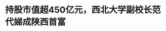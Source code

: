 <!DOCTYPE html>
<html lang="zh-CN">

<head>
    
<title>持股市值超450亿元，西北大学副校长范代娣成陕西首富_腾讯新闻</title>
<meta name="keywords" content="范代娣,隆基绿能,巨子生物,陕西,西北大学,严建亚,三角防务">
<meta name="description" content="今年4月上任的西北大学女副校长范代娣及其丈夫以持股市值超450亿元的身价，成为新一任陕西首富。目前，范代娣及其丈夫严建亚名下有巨子生物(02367.HK)和三角防务(300775)两家上市公司。截至5月12日收盘，巨子生物的市值为836亿港元(约合人民币773亿元)，三角防务的市值为147亿元。据《新财富杂志》报道，范代娣夫妇通过juz...">
<meta name="author" content="腾讯网">
<meta name="copyright" content="Copyright 1998 - 2025 Tencent. All Rights Reserved">
<meta property="og:type" content="news" />

<meta property="og:title" content="持股市值超450亿元，西北大学副校长范代娣成陕西首富_腾讯新闻" />
<meta property="og:description" content="今年4月上任的西北大学女副校长范代娣及其丈夫以持股市值超450亿元的身价，成为新一任陕西首富。目前，范代娣及其丈夫严建亚名下有巨子生物(02367.HK)和三角防务(300775)两家上市公司。截至5月12日收盘，巨子生物的市值为836亿港元(约合人民币773亿元)，三角防务的市值为147亿元。据《新财富杂志》报道，范代娣夫妇通过juz..." />
<meta property="og:url" content="https://news.qq.com/rain/a/20250513A02K6900" />
<meta property="og:image" content="https://inews.gtimg.com/news_ls/O_hAToetPXg58F6nFWyllnG9T2y9E_e2YELagAUepUhdQAA_640330/0" />
<meta property="article:author" content="界面新闻" />
<meta property="article:published_time" content="2025-05-13 09:46:10" />
<meta property="category" content="finance" />

<meta name="baidu-site-verification" content="jJeIJ5X7pP" />
    <meta charset="utf-8" />
<meta http-equiv="X-UA-Compatible" content="IE=Edge" />
<meta name="viewport" content="width=device-width, initial-scale=1, shrink-to-fit=no" />
<link rel="dns-prefetch" href="mat1.gtimg.com">
<link rel="dns-prefetch" href="i.news.qq.com">
<link rel="shortcut icon" href="https://mat1.gtimg.com/qqcdn/qqindex2021/favicon.ico">
<script nomodule="true" src="https://mat1.gtimg.com/qqcdn/qqindex2021/common-static/20240515201444/core3-37-1.min.js"></script>
<script>
  try {
    if (!window.IntersectionObserver) {
      var observerScript = document.createElement('script');
      observerScript.src = "https://mat1.gtimg.com/qqcdn/qqindex2021/common-static/20241024141058/intersection-observer-polyfill.js";
      document.head.appendChild(observerScript);
    }
  } catch (error) {}
</script>

<script>
  try {
    if (!Element.prototype.scrollTo) {
      var scrollScript = document.createElement('script');
      scrollScript.src = "https://mat1.gtimg.com/qqcdn/qqindex2021/common-static/20241025153001/scroll-behavior-polyfill.js";
      document.head.appendChild(scrollScript);
    }
  } catch (error) {}
</script>
<script>
  try {
    if ('scrollRestoration' in window.history) {
      window.history.scrollRestoration = 'manual';
    }
    window.isPcClient = Boolean(window.electron) && (
      window.navigator.userAgent.indexOf('pc-client') > 0 ||
      window.navigator.userAgent.indexOf('TencentNews') > 0
    );
  } catch {}
</script>
<script>
  try {
    if (window.isPcClient) {
      var bodyStyle = document.createElement('style');
      bodyStyle.innerText = 'body{ zoom: 0.95 }';
      document.head.appendChild(bodyStyle);
    }
  } catch {}
</script>
<script>
  window.DATA = {"url":"https://view.inews.qq.com/a/20250513A02K6900","article_id":"20250513A02K6900","article_type":"0","title":"持股市值超450亿元，西北大学副校长范代娣成陕西首富","desc":"今年4月上任的西北大学女副校长范代娣及其丈夫以持股市值超450亿元的身价，成为新一任陕西首富。目前，范代娣及其丈夫严建亚名下有巨子生物(02367.HK)和三角防务(300775)两家上市公司。截至5月12日收盘，巨子生物的市值为836亿港元(约合人民币773亿元)，三角防务的市值为147亿元。据《新财富杂志》报道，范代娣夫妇通过juz...","iNewsRecommendLevel":1,"abstract":"今年4月上任的西北大学女副校长范代娣及其丈夫以持股市值超450亿元的身价，成为新一任陕西首富。目前，范代娣及其丈夫严建亚名下有巨子生物(02367.HK)和三角防务(300775)两家上市公司。截至5月12日收盘，巨子生物的市值为836亿港元(约合人民币773亿元)，三角防务的市值为147亿元。据《新财富杂志》报道，范代娣夫妇通过juz...","catalog1":"finance","ad_channel_sign":"finance","introduction":"","media":"界面新闻","media_id":"5564731","pubtime":"2025-05-13 09:46:10","comment_id":"8411350997","political":0,"cmsId":"20250513A02K6900","cms_id":"20250513A02K6900","closeAllAd":0,"closeAllFavorite":false,"originContent":{"directory":{"ai_list":null,"enable":2,"list":null},"text":"\u003cdiv class=\"rich_media_content\"\u003e\u003c!--NO_AD_ERROR_2--\u003e\u003cp\u003e\u003cspan\u003e\u003cspan\u003e\u003cspan\u003e\u003cspan\u003e\u003cspan\u003e\u003cspan\u003e\u003cspan\u003e\u003cspan\u003e\u003cspan\u003e\u003cspan\u003e\u003cspan\u003e\u003cspan\u003e\u003cspan\u003e\u003cspan\u003e\u003cspan\u003e\u003cspan\u003e\u003cspan\u003e今年4月\u003c/span\u003e\u003c/span\u003e\u003cspan\u003e\u003cspan\u003e上任的\u003c/span\u003e\u003c/span\u003e\u003cspan\u003e\u003cspan\u003e西北大学女副校长范代娣及其丈夫\u003c/span\u003e\u003c/span\u003e\u003cspan\u003e\u003cspan\u003e以\u003c/span\u003e\u003c/span\u003e\u003cspan\u003e\u003cspan\u003e持股市值超450亿元\u003c/span\u003e\u003c/span\u003e\u003cspan\u003e\u003cspan\u003e的身价，成为新一任陕西首富。\u003c/span\u003e\u003c/span\u003e\u003c/span\u003e\u003c/span\u003e\u003c/span\u003e\u003c/span\u003e\u003c/span\u003e\u003c/span\u003e\u003c/span\u003e\u003c/span\u003e\u003c/span\u003e\u003c/span\u003e\u003c/span\u003e\u003c/span\u003e\u003c/span\u003e\u003c/span\u003e\u003c/span\u003e\u003c/p\u003e\n\u003cp\u003e\u003cspan\u003e\u003cspan\u003e\u003cspan\u003e\u003cspan\u003e\u003cspan\u003e\u003cspan\u003e\u003cspan\u003e\u003cspan\u003e\u003cspan\u003e\u003cspan\u003e\u003cspan\u003e\u003cspan\u003e\u003cspan\u003e\u003cspan\u003e\u003cspan\u003e\u003cspan\u003e\u003cspan\u003e目前，范代娣\u003c/span\u003e\u003c/span\u003e\u003cspan\u003e\u003cspan\u003e及其丈夫\u003c/span\u003e\u003c/span\u003e\u003cspan\u003e\u003cspan\u003e严建亚\u003c/span\u003e\u003c/span\u003e\u003cspan\u003e\u003cspan\u003e名下有\u003c/span\u003e\u003c/span\u003e\u003cspan\u003e\u003cspan\u003e\u003c!--SECURE_LINK_BEGIN_0--\u003e巨子生物\u003c!--SECURE_LINK_END_0--\u003e(02367.HK)\u003c/span\u003e\u003c/span\u003e\u003cspan\u003e\u003cspan\u003e和\u003c/span\u003e\u003c/span\u003e\u003cspan\u003e\u003cspan\u003e\u003c!--SECURE_LINK_BEGIN_1--\u003e三角防务\u003c!--SECURE_LINK_END_1--\u003e(300775)\u003c/span\u003e\u003c/span\u003e\u003cspan\u003e\u003cspan\u003e两家上市公司。截至5月12日收盘，\u003c/span\u003e\u003c/span\u003e\u003cspan\u003e\u003cspan\u003e巨子生物\u003c/span\u003e\u003c/span\u003e\u003cspan\u003e\u003cspan\u003e的市值为836亿港元\u003c/span\u003e\u003c/span\u003e\u003cspan\u003e\u003cspan\u003e(\u003c/span\u003e\u003c/span\u003e\u003cspan\u003e\u003cspan\u003e约合人民币773亿元\u003c/span\u003e\u003c/span\u003e\u003cspan\u003e\u003cspan\u003e)\u003c/span\u003e\u003c/span\u003e\u003cspan\u003e\u003cspan\u003e，\u003c/span\u003e\u003c/span\u003e\u003cspan\u003e\u003cspan\u003e三角防务\u003c/span\u003e\u003c/span\u003e\u003cspan\u003e\u003cspan\u003e的市值为147亿元。\u003c/span\u003e\u003c/span\u003e\u003c/span\u003e\u003c/span\u003e\u003c/span\u003e\u003c/span\u003e\u003c/span\u003e\u003c/span\u003e\u003c/span\u003e\u003c/span\u003e\u003c/span\u003e\u003c/span\u003e\u003c/span\u003e\u003c/span\u003e\u003c/span\u003e\u003c/span\u003e\u003c/span\u003e\u003c!--NO_AD_0--\u003e\u003c!--EOP_0--\u003e\u003c/p\u003e\u003c!--PARAGRAPH_0--\u003e\n\u003cp\u003e\u003cspan\u003e\u003cspan\u003e\u003cspan\u003e\u003cspan\u003e\u003cspan\u003e\u003cspan\u003e\u003cspan\u003e\u003cspan\u003e\u003cspan\u003e\u003cspan\u003e\u003cspan\u003e\u003cspan\u003e\u003cspan\u003e\u003cspan\u003e\u003cspan\u003e\u003cspan\u003e\u003cspan\u003e据《新财富杂志》报道\u003c/span\u003e\u003c/span\u003e\u003cspan\u003e\u003cspan\u003e，范代娣夫妇通过juzi holding持股56.5%\u003c/span\u003e\u003c/span\u003e\u003cspan\u003e\u003cspan\u003e；\u003c/span\u003e\u003c/span\u003e\u003cspan\u003e\u003cspan\u003e三角防务则于2019年登陆创业板，严建亚通过三森实业、西安鹏辉及直接持股等，合计控制16.09%股权，穿透后，其实际持股13.77%。\u003c/span\u003e\u003c/span\u003e\u003c/span\u003e\u003c/span\u003e\u003c/span\u003e\u003c/span\u003e\u003c/span\u003e\u003c/span\u003e\u003c/span\u003e\u003c/span\u003e\u003c/span\u003e\u003c/span\u003e\u003c/span\u003e\u003c/span\u003e\u003c/span\u003e\u003c/span\u003e\u003c/span\u003e\u003cspan\u003e\u003cspan\u003e\u003cspan\u003e\u003cspan\u003e\u003cspan\u003e\u003cspan\u003e\u003cspan\u003e\u003cspan\u003e\u003cspan\u003e\u003cspan\u003e\u003cspan\u003e\u003cspan\u003e\u003cspan\u003e\u003cspan\u003e\u003cspan\u003e\u003cspan\u003e\u003cspan\u003e按\u003c/span\u003e\u003c/span\u003e\u003cspan\u003e\u003cspan\u003e5月12日\u003c/span\u003e\u003c/span\u003e\u003cspan\u003e\u003cspan\u003e收盘价计算，范代娣及严建亚合计持股市值达\u003c/span\u003e\u003c/span\u003e\u003cspan\u003e\u003cspan\u003e457亿元\u003c/span\u003e\u003c/span\u003e\u003cspan\u003e\u003cspan\u003e。\u003c/span\u003e\u003c/span\u003e\u003c/span\u003e\u003c/span\u003e\u003c/span\u003e\u003c/span\u003e\u003c/span\u003e\u003c/span\u003e\u003c/span\u003e\u003c/span\u003e\u003c/span\u003e\u003c/span\u003e\u003c/span\u003e\u003c/span\u003e\u003c/span\u003e\u003c/span\u003e\u003c/span\u003e\u003c!--NO_AD_1--\u003e\u003c!--EOP_1--\u003e\u003c/p\u003e\u003c!--PARAGRAPH_1--\u003e\n\u003cp\u003e\u003cspan\u003e\u003cspan\u003e\u003cspan\u003e\u003cspan\u003e\u003cspan\u003e\u003cspan\u003e\u003cspan\u003e\u003cspan\u003e\u003cspan\u003e\u003cspan\u003e\u003cspan\u003e\u003cspan\u003e\u003cspan\u003e\u003cspan\u003e\u003cspan\u003e\u003cspan\u003e\u003cspan\u003e2024年胡润百富榜中，严建亚、范代娣夫妇以245亿元排在全国第196位，位居陕西地区富豪第三。\u003c/span\u003e\u003c/span\u003e\u003c/span\u003e\u003c/span\u003e\u003c/span\u003e\u003c/span\u003e\u003c/span\u003e\u003c/span\u003e\u003c/span\u003e\u003c/span\u003e\u003c/span\u003e\u003c/span\u003e\u003c/span\u003e\u003c/span\u003e\u003c/span\u003e\u003c/span\u003e\u003c!--SECURE_LINK_BEGIN_2--\u003e隆基绿能\u003c!--SECURE_LINK_END_2--\u003e李振国、李喜燕夫妇位居陕西豪富第一；隆基的另一创始人李春安位居第二。\u003c/span\u003e\u003c!--NO_AD_2--\u003e\u003c!--EOP_2--\u003e\u003c/p\u003e\u003c!--PARAGRAPH_2--\u003e\n\u003cp\u003e\u003cspan\u003e\u003cspan\u003e\u003cspan\u003e\u003cspan\u003e\u003cspan\u003e\u003cspan\u003e\u003cspan\u003e\u003cspan\u003e\u003cspan\u003e\u003cspan\u003e\u003cspan\u003e\u003cspan\u003e\u003cspan\u003e\u003cspan\u003e\u003cspan\u003e\u003cspan\u003e\u003cspan\u003e截至5月12日收盘，\u003c/span\u003e\u003c/span\u003e\u003cspan\u003e\u003cspan\u003e隆基\u003c/span\u003e\u003c/span\u003e\u003cspan\u003e\u003cspan\u003e绿能\u003c/span\u003e\u003c/span\u003e\u003cspan\u003e\u003cspan\u003e市值\u003c/span\u003e\u003c/span\u003e\u003cspan\u003e\u003cspan\u003e为1166亿元\u003c/span\u003e\u003c/span\u003e\u003cspan\u003e\u003cspan\u003e，\u003c/span\u003e\u003c/span\u003e\u003c/span\u003e\u003c/span\u003e\u003c/span\u003e\u003c/span\u003e\u003c/span\u003e\u003c/span\u003e\u003c/span\u003e\u003c/span\u003e\u003c/span\u003e\u003c/span\u003e\u003c/span\u003e\u003c/span\u003e\u003c/span\u003e\u003c/span\u003e李振国、李喜燕夫妇\u003cspan\u003e\u003cspan\u003e\u003cspan\u003e\u003cspan\u003e\u003cspan\u003e\u003cspan\u003e\u003cspan\u003e\u003cspan\u003e\u003cspan\u003e\u003cspan\u003e\u003cspan\u003e\u003cspan\u003e\u003cspan\u003e\u003cspan\u003e\u003cspan\u003e\u003cspan\u003e二人最新持股市值跌至\u003c/span\u003e\u003c/span\u003e\u003cspan\u003e\u003cspan\u003e223\u003c/span\u003e\u003c/span\u003e\u003cspan\u003e\u003cspan\u003e亿元。\u003c/span\u003e\u003c/span\u003e\u003c/span\u003e\u003c/span\u003e\u003c/span\u003e\u003c/span\u003e\u003c/span\u003e\u003c/span\u003e\u003c/span\u003e\u003c/span\u003e\u003c/span\u003e\u003c/span\u003e\u003c/span\u003e\u003c/span\u003e\u003c/span\u003e\u003c/span\u003e隆基绿能李春安目前总身家大约342亿元。\u003c/span\u003e\u003c/p\u003e\n\u003cp\u003e\u003cspan\u003e\u003cspan\u003e\u003cspan\u003e\u003cspan\u003e\u003cspan\u003e\u003cspan\u003e\u003cspan\u003e\u003cspan\u003e\u003cspan\u003e\u003cspan\u003e\u003cspan\u003e\u003cspan\u003e\u003cspan\u003e\u003cspan\u003e\u003cspan\u003e\u003cspan\u003e\u003cspan\u003e西北大学官网\u003c/span\u003e\u003c/span\u003e\u003cspan\u003e\u003cspan\u003e资料显示，\u003c/span\u003e\u003c/span\u003e\u003cspan\u003e\u003cspan\u003e范代娣\u003c/span\u003e\u003c/span\u003e\u003cspan\u003e\u003cspan\u003e出生于\u003c/span\u003e\u003c/span\u003e\u003cspan\u003e\u003cspan\u003e1966年1月，\u003c/span\u003e\u003c/span\u003e\u003cspan\u003e\u003cspan\u003e今年59岁，\u003c/span\u003e\u003c/span\u003e\u003cspan\u003e\u003cspan\u003e陕西蒲城人\u003c/span\u003e\u003c/span\u003e\u003cspan\u003e\u003cspan\u003e，从\u003c/span\u003e\u003c/span\u003e\u003cspan\u003e\u003cspan\u003e\u003c!--SECURE_LINK_BEGIN_3--\u003e华东理工大学\u003c!--SECURE_LINK_END_3--\u003e生物工程系博士毕业后\u003c/span\u003e\u003c/span\u003e\u003cspan\u003e\u003cspan\u003e，便\u003c/span\u003e\u003c/span\u003e\u003cspan\u003e\u003cspan\u003e进入\u003c!--SECURE_LINK_BEGIN_4--\u003e西北大学\u003c!--SECURE_LINK_END_4--\u003e工作\u003c/span\u003e\u003c/span\u003e\u003cspan\u003e\u003cspan\u003e，\u003c/span\u003e\u003c/span\u003e\u003cspan\u003e\u003cspan\u003e历任西北大学化工学院副院长、院长。\u003c/span\u003e\u003c/span\u003e\u003c/span\u003e\u003c/span\u003e\u003c/span\u003e\u003c/span\u003e\u003c/span\u003e\u003c/span\u003e\u003c/span\u003e\u003c/span\u003e\u003c/span\u003e\u003c/span\u003e\u003c/span\u003e\u003c/span\u003e\u003c/span\u003e\u003c/span\u003e\u003c/span\u003e\u003cspan\u003e\u003cspan\u003e\u003cspan\u003e\u003cspan\u003e\u003cspan\u003e\u003cspan\u003e\u003cspan\u003e\u003cspan\u003e\u003cspan\u003e\u003cspan\u003e\u003cspan\u003e\u003cspan\u003e\u003cspan\u003e\u003cspan\u003e\u003cspan\u003e\u003cspan\u003e\u003cspan\u003e今年4月，范代娣出任西北大学党委委员、常委、副校长。\u003c/span\u003e\u003c/span\u003e\u003c/span\u003e\u003c/span\u003e\u003c/span\u003e\u003c/span\u003e\u003c/span\u003e\u003c/span\u003e\u003c/span\u003e\u003c/span\u003e\u003c/span\u003e\u003c/span\u003e\u003c/span\u003e\u003c/span\u003e\u003c/span\u003e\u003c/span\u003e\u003c/span\u003e\u003c!--NO_AD_3--\u003e\u003c!--EOP_3--\u003e\u003c/p\u003e\u003c!--PARAGRAPH_3--\u003e\n\u003cp\u003e\u003cspan\u003e\u003cspan\u003e\u003cspan\u003e\u003cspan\u003e\u003cspan\u003e\u003cspan\u003e\u003cspan\u003e\u003cspan\u003e\u003cspan\u003e\u003cspan\u003e\u003cspan\u003e\u003cspan\u003e\u003cspan\u003e\u003cspan\u003e\u003cspan\u003e\u003cspan\u003e\u003cspan\u003e2000年，范代娣用基因工程技术高密度发酵生产的一种类人胶原蛋白宣告问世。2001年，范代娣申请了中国第一个重组\u003c!--SECURE_LINK_BEGIN_5--\u003e胶原蛋白\u003c!--SECURE_LINK_END_5--\u003e发明专利——“一种类人胶原蛋白及其生产方法”。\u003c/span\u003e\u003c/span\u003e\u003cspan\u003e\u003cspan\u003e同年9月，\u003c/span\u003e\u003c/span\u003e\u003cspan\u003e\u003cspan\u003e范代娣\u003c/span\u003e\u003c/span\u003e\u003cspan\u003e\u003cspan\u003e夫妻二人创立了巨子生物基因技术股份有限公司。\u003c/span\u003e\u003c/span\u003e\u003c/span\u003e\u003c/span\u003e\u003c/span\u003e\u003c/span\u003e\u003c/span\u003e\u003c/span\u003e\u003c/span\u003e\u003c/span\u003e\u003c/span\u003e\u003c/span\u003e\u003c/span\u003e\u003c/span\u003e\u003c/span\u003e\u003c/span\u003e\u003c/span\u003e\u003c!--NO_AD_4--\u003e\u003c!--EOP_4--\u003e\u003c/p\u003e\u003c!--PARAGRAPH_4--\u003e\n\u003cp\u003e\u003cspan\u003e\u003cspan\u003e\u003cspan\u003e\u003cspan\u003e\u003cspan\u003e\u003cspan\u003e\u003cspan\u003e\u003cspan\u003e\u003cspan\u003e\u003cspan\u003e\u003cspan\u003e\u003cspan\u003e\u003cspan\u003e\u003cspan\u003e\u003cspan\u003e\u003cspan\u003e\u003cspan\u003e自2019年起，巨子生物成为中国最大的胶原蛋白专业皮肤护理产品公司，也是全球范围内拥有最大重组胶原蛋白产能的企业之一。2022年11月，该公司在港股上市。\u003c/span\u003e\u003c/span\u003e\u003c/span\u003e\u003c/span\u003e\u003c/span\u003e\u003c/span\u003e\u003c/span\u003e\u003c/span\u003e\u003c/span\u003e\u003c/span\u003e\u003c/span\u003e\u003c/span\u003e\u003c/span\u003e\u003c/span\u003e\u003c/span\u003e\u003c/span\u003e\u003c/span\u003e\u003c/p\u003e\n\u003cp\u003e\u003cspan\u003e\u003cspan\u003e\u003cspan\u003e\u003cspan\u003e\u003cspan\u003e\u003cspan\u003e\u003cspan\u003e\u003cspan\u003e\u003cspan\u003e\u003cspan\u003e\u003cspan\u003e\u003cspan\u003e\u003cspan\u003e\u003cspan\u003e\u003cspan\u003e\u003cspan\u003e\u003cspan\u003e年报显示，\u003c/span\u003e\u003c/span\u003e\u003cspan\u003e\u003cspan\u003e去\u003c/span\u003e\u003c/span\u003e\u003cspan\u003e\u003cspan\u003e年，巨子生物实现营收55.39亿元，同比增长57.2%；实现归属净利润20.62亿元，同比增长42.1%，公司毛利率达到82.09%。\u003c/span\u003e\u003c/span\u003e\u003c/span\u003e\u003c/span\u003e\u003c/span\u003e\u003c/span\u003e\u003c/span\u003e\u003c/span\u003e\u003c/span\u003e\u003c/span\u003e\u003c/span\u003e\u003c/span\u003e\u003c/span\u003e\u003c/span\u003e\u003c/span\u003e\u003c/span\u003e\u003c/span\u003e\u003c/p\u003e\u003cstyle\u003e.rich_media_content{--news-tabel-th-night-color: #444444;--news-font-day-color: #333;--news-font-night-color: #d9d9d9;--news-bottom-distance: 22px}.rich_media_content p:not([data-exeditor-arbitrary-box=image-box]){letter-spacing:.5px;line-height:30px;margin-bottom:var(--news-bottom-distance);word-wrap:break-word}.rich_media_content{color:var(--news-font-day-color);font-size:18px}@media(prefers-color-scheme:dark){body:not([data-weui-theme=light]):not([dark-mode-disable=true]) .rich_media_content p:not([data-exeditor-arbitrary-box=image-box]){letter-spacing:.5px;line-height:30px;margin-bottom:var(--news-bottom-distance);word-wrap:break-word}body:not([data-weui-theme=light]):not([dark-mode-disable=true]) .rich_media_content{color:var(--news-font-night-color)}}.data_color_scheme_dark .rich_media_content p:not([data-exeditor-arbitrary-box=image-box]){letter-spacing:.5px;line-height:30px;margin-bottom:var(--news-bottom-distance);word-wrap:break-word}.data_color_scheme_dark .rich_media_content{color:var(--news-font-night-color)}.data_color_scheme_dark .rich_media_content{font-size:18px}.rich_media_content p[data-exeditor-arbitrary-box=image-box]{margin-bottom:11px}.rich_media_content\u003ediv:not(.qnt-video),.rich_media_content\u003esection{margin-bottom:var(--news-bottom-distance)}.rich_media_content hr{margin-bottom:var(--news-bottom-distance)}.rich_media_content .link_list{margin:0;margin-top:20px;min-height:0!important}.rich_media_content blockquote{background:#f9f9f9;border-left:6px solid #ccc;margin:1.5em 10px;padding:.5em 10px}.rich_media_content blockquote p{margin-bottom:0!important}.data_color_scheme_dark .rich_media_content blockquote{background:#323232}@media(prefers-color-scheme:dark){body:not([data-weui-theme=light]):not([dark-mode-disable=true]) .rich_media_content blockquote{background:#323232}}.rich_media_content ol[data-ex-list]{--ol-start: 1;--ol-list-style-type: decimal;list-style-type:none;counter-reset:olCounter calc(var(--ol-start,1) - 1);position:relative}.rich_media_content ol[data-ex-list]\u003eli\u003e:first-child::before{content:counter(olCounter,var(--ol-list-style-type)) '. ';counter-increment:olCounter;font-variant-numeric:tabular-nums;display:inline-block}.rich_media_content ul[data-ex-list]{--ul-list-style-type: circle;list-style-type:none;position:relative}.rich_media_content ul[data-ex-list].nonUnicode-list-style-type\u003eli\u003e:first-child::before{content:var(--ul-list-style-type) ' ';font-variant-numeric:tabular-nums;display:inline-block;transform:scale(0.5)}.rich_media_content ul[data-ex-list].unicode-list-style-type\u003eli\u003e:first-child::before{content:var(--ul-list-style-type) ' ';font-variant-numeric:tabular-nums;display:inline-block;transform:scale(0.8)}.rich_media_content ol:not([data-ex-list]){padding-left:revert}.rich_media_content ul:not([data-ex-list]){padding-left:revert}.rich_media_content table{display:table;border-collapse:collapse;margin-bottom:var(--news-bottom-distance)}.rich_media_content table th,.rich_media_content table td{word-wrap:break-word;border:1px solid #ddd;white-space:nowrap;padding:2px 5px}.rich_media_content table th{font-weight:700;background-color:#f0f0f0;text-align:left}.rich_media_content table p{margin-bottom:0!important}.data_color_scheme_dark .rich_media_content table th{background:var(--news-tabel-th-night-color)}@media(prefers-color-scheme:dark){body:not([data-weui-theme=light]):not([dark-mode-disable=true]) .rich_media_content table th{background:var(--news-tabel-th-night-color)}}.rich_media_content .qqnews_image_desc,.rich_media_content p[type=om-image-desc]{line-height:20px!important;text-align:center!important;font-size:14px!important;color:#666!important}.rich_media_content div[data-exeditor-arbitrary-box=wrap]:not([data-exeditor-arbitrary-box-special-style]){max-width:100%}.rich_media_content .qqnews-content{--wmfont: 0;--wmcolor: transparent;font-size:var(--wmfont);color:var(--wmcolor);line-height:var(--wmfont)!important;margin-bottom:var(--wmfont)!important}.rich_media_content .qqnews_sign_emphasis{background:#f7f7f7}.rich_media_content .qqnews_sign_emphasis ol{word-wrap:break-word;border:none;color:#5c5c5c;line-height:28px;list-style:none;margin:14px 0 6px;padding:16px 15px 4px}.rich_media_content .qqnews_sign_emphasis p{margin-bottom:12px!important}.rich_media_content .qqnews_sign_emphasis ol\u003eli\u003ep{padding-left:30px}.rich_media_content .qqnews_sign_emphasis ol\u003eli{list-style:none}.rich_media_content .qqnews_sign_emphasis ol\u003eli\u003ep:first-child::before{margin-left:-30px;content:counter(olCounter,decimal) ''!important;counter-increment:olCounter!important;font-variant-numeric:tabular-nums!important;background:#37f;border-radius:2px;color:#fff;font-size:15px;font-style:normal;text-align:center;line-height:18px;width:18px;height:18px;margin-right:12px;position:relative;top:-1px}.data_color_scheme_dark .rich_media_content .qqnews_sign_emphasis{background:#262626}.data_color_scheme_dark .rich_media_content .qqnews_sign_emphasis ol\u003eli\u003ep{color:#a9a9a9}@media(prefers-color-scheme:dark){body:not([data-weui-theme=light]):not([dark-mode-disable=true]) .rich_media_content .qqnews_sign_emphasis{background:#262626}body:not([data-weui-theme=light]):not([dark-mode-disable=true]) .rich_media_content .qqnews_sign_emphasis ol\u003eli\u003ep{color:#a9a9a9}}.rich_media_content h1,.rich_media_content h2,.rich_media_content h3,.rich_media_content h4,.rich_media_content h5,.rich_media_content h6{margin-bottom:var(--news-bottom-distance);font-weight:700}.rich_media_content h1{font-size:20px}.rich_media_content h2,.rich_media_content h3{font-size:19px}.rich_media_content h4,.rich_media_content h5,.rich_media_content h6{font-size:18px}.rich_media_content li:empty{display:none}.rich_media_content ul,.rich_media_content ol{margin-bottom:var(--news-bottom-distance)}.rich_media_content div\u003ep:only-child{margin-bottom:0!important}.rich_media_content .cms-cke-widget-title-wrap p{margin-bottom:0!important}\u003c/style\u003e\u003c/div\u003e","version":"v2"},"originAttribute":{"SECURE_LINK_BEGIN_0":{"cms_orig_info":{"desc":"巨子生物","trust_level":1,"type":"huaci_stock","url":"https://wzq.tenpay.com/mm/detail?type=2\u0026scode=02367\u0026stat_data=Ozm00p000n006"},"desc":"巨子生物","trust_level":1,"type":"huaci_stock","url":"https://wzq.tenpay.com/mm/detail?type=2\u0026scode=02367\u0026stat_data=Ozm00p000n006"},"SECURE_LINK_BEGIN_1":{"cms_orig_info":{"desc":"三角防务","trust_level":1,"type":"huaci_stock","url":"https://wzq.tenpay.com/mm/detail?type=0\u0026scode=300775\u0026stat_data=Ozm00p000n006"},"desc":"三角防务","trust_level":1,"type":"huaci_stock","url":"https://wzq.tenpay.com/mm/detail?type=0\u0026scode=300775\u0026stat_data=Ozm00p000n006"},"SECURE_LINK_BEGIN_2":{"cms_orig_info":{"desc":"隆基绿能","trust_level":1,"type":"huaci_stock","url":"https://wzq.tenpay.com/mm/detail?type=1\u0026scode=601012\u0026stat_data=Ozm00p000n006"},"desc":"隆基绿能","trust_level":1,"type":"huaci_stock","url":"https://wzq.tenpay.com/mm/detail?type=1\u0026scode=601012\u0026stat_data=Ozm00p000n006"},"SECURE_LINK_END_0":{"trust_level":1},"SECURE_LINK_END_1":{"trust_level":1},"SECURE_LINK_END_2":{"trust_level":1}},"selfDeclare":{},"userAddress":"上海","card":{"chlid":"5564731","chlname":"界面新闻","desc":"界面是中国最大的商业新闻和社交平台，只服务于独立思考的人群","icon":"http://inews.gtimg.com/newsapp_ls/0/1469734382_200200/0","msgEntry":1,"uin":"ec1210a79c9ef218f6c1cd5ea3ab881fa2","update_frequency":"0","vip_desc":"界面新闻官方账号","vip_icon_night":"http://inews.gtimg.com/newsapp_ls/0/14876049528/0","vip_place":"left","vip_type":"30013","vip_icon":"http://inews.gtimg.com/newsapp_ls/0/14876049251/0","vip_type_new":"30013","suid":"8QMc3HhU640dvD/d","liveInfo":{},"cpLevel":1},"interationCount":{"like":3,"collect":3,"share":11},"payment_info":{},"article_is_pay":false,"payment_column_info_v1":{"is_column_pay":false,"read_count_all":0},"tag_info_item":null,"contentWordsNum":724,"extraProperty":{"FeedbackDetailDisableInsert":0,"zanSkinType":""},"relateWelfare":{},"aiSwitch":true,"isOversize":false,"videoArr":[]};
</script>
<script>
  window.channelInfo = {"channelConfig":{"channelNav":[{"_auto_id":"1","active_alien_img":"","alien_img":"","channel_id":"news_news_home","is_local":"0","link":"https://www.qq.com","name_cn":"首页","name_en":"home"},{"_auto_id":"2","active_alien_img":"","alien_img":"","channel_id":"news_news_top","is_local":"0","link":"","name_cn":"要闻","name_en":"news"},{"_auto_id":"4","active_alien_img":"","alien_img":"","channel_id":"news_news_bj","is_local":"1","link":"","name_cn":"北京","name_en":"bj"},{"_auto_id":"5","active_alien_img":"","alien_img":"","channel_id":"news_news_finance","is_local":"0","link":"","name_cn":"财经","name_en":"finance"},{"_auto_id":"6","active_alien_img":"","alien_img":"","channel_id":"news_news_tech","is_local":"0","link":"","name_cn":"科技","name_en":"tech"},{"_auto_id":"7","active_alien_img":"","alien_img":"","channel_id":"tv","is_local":"0","link":"https://v.qq.com/channel/tv/?ptag=qqnews","name_cn":"电视剧","name_en":"tv"},{"_auto_id":"8","active_alien_img":"","alien_img":"","channel_id":"news_news_qa","is_local":"0","link":"","name_cn":"热问","name_en":"qa"},{"_auto_id":"9","active_alien_img":"","alien_img":"","channel_id":"news_news_ent","is_local":"0","link":"","name_cn":"娱乐","name_en":"ent"},{"_auto_id":"10","active_alien_img":"","alien_img":"","channel_id":"variety","is_local":"0","link":"https://v.qq.com/channel/variety/?ptag=qqnews","name_cn":"综艺","name_en":"variety"},{"_auto_id":"11","active_alien_img":"","alien_img":"","channel_id":"news_news_sports","is_local":"0","link":"","name_cn":"体育","name_en":"sports"},{"_auto_id":"13","active_alien_img":"","alien_img":"","channel_id":"news_news_nba","is_local":"0","link":"","name_cn":"NBA","name_en":"nba"},{"_auto_id":"14","active_alien_img":"","alien_img":"","channel_id":"news_news_world","is_local":"0","link":"","name_cn":"国际","name_en":"world"},{"_auto_id":"15","active_alien_img":"","alien_img":"","channel_id":"news_news_mil","is_local":"0","link":"","name_cn":"军事","name_en":"milite"},{"_auto_id":"16","active_alien_img":"","alien_img":"","channel_id":"news_news_auto","is_local":"0","link":"","name_cn":"汽车","name_en":"auto"},{"_auto_id":"17","active_alien_img":"","alien_img":"","channel_id":"news_news_house","is_local":"0","link":"","name_cn":"房产","name_en":"house"},{"_auto_id":"18","active_alien_img":"","alien_img":"","channel_id":"news_news_edu","is_local":"0","link":"","name_cn":"教育","name_en":"edu"},{"_auto_id":"19","active_alien_img":"","alien_img":"","channel_id":"news_news_antip","is_local":"0","link":"","name_cn":"健康","name_en":"health"},{"_auto_id":"20","active_alien_img":"","alien_img":"","channel_id":"news_news_video","is_local":"0","link":"","name_cn":"视频","name_en":"video"},{"_auto_id":"21","active_alien_img":"","alien_img":"","channel_id":"news_news_game","is_local":"0","link":"","name_cn":"游戏","name_en":"games"},{"_auto_id":"22","active_alien_img":"","alien_img":"","channel_id":"news_news_nchupin","is_local":"0","link":"","name_cn":"眼界","name_en":"chupin"},{"_auto_id":"24","active_alien_img":"","alien_img":"","channel_id":"news_news_football","is_local":"0","link":"","name_cn":"足球","name_en":"football"},{"_auto_id":"25","active_alien_img":"","alien_img":"","channel_id":"news_news_kepu","is_local":"0","link":"","name_cn":"科学","name_en":"kepu"},{"_auto_id":"26","active_alien_img":"","alien_img":"","channel_id":"news_news_digi","is_local":"0","link":"","name_cn":"数码","name_en":"digi"},{"_auto_id":"28","active_alien_img":"","alien_img":"","channel_id":"ymzx","is_local":"0","link":"https://gamer.qq.com/v2/cloudgame/game/96897?ichannel=txxwpc0Ftxxwpc1","name_cn":"元梦之星","name_en":"news_news_ymzx"},{"_auto_id":"31","active_alien_img":"","alien_img":"","channel_id":"movie","is_local":"0","link":"https://v.qq.com/channel/movie/?ptag=qqnews","name_cn":"电影","name_en":"movie"},{"_auto_id":"32","active_alien_img":"","alien_img":"","channel_id":"news_news_esport","is_local":"0","link":"","name_cn":"电竞","name_en":"esport"},{"_auto_id":"34","active_alien_img":"","alien_img":"","channel_id":"news_news_history","is_local":"0","link":"","name_cn":"历史","name_en":"history"},{"_auto_id":"35","active_alien_img":"","alien_img":"","channel_id":"news_news_baby","is_local":"0","link":"","name_cn":"育儿","name_en":"baby"},{"_auto_id":"36","active_alien_img":"","alien_img":"","channel_id":"hbjy","is_local":"0","link":"https://gp.qq.com/act/a20250421mnqlx/news.shtml","name_cn":"和平精英","name_en":"news_news_hbjy"},{"_auto_id":"37","active_alien_img":"","alien_img":"","channel_id":"cloud_gamer","is_local":"0","link":"https://gamer.qq.com/?ichannel=txxwpc0Ftxxwpc1","name_cn":"云游戏","name_en":"cloud_gamer"},{"_auto_id":"38","active_alien_img":"","alien_img":"","channel_id":"news_news_lic","is_local":"0","link":"","name_cn":"理财","name_en":"finance_licai"},{"_auto_id":"39","active_alien_img":"","alien_img":"","channel_id":"news_news_istock","is_local":"0","link":"","name_cn":"股票","name_en":"finance_stock"},{"_auto_id":"40","active_alien_img":"","alien_img":"","channel_id":"ren_min_shi_pin","is_local":"0","link":"https://news.qq.com/omn/author/8QMd3Hld74cbujbY?tab=om_video","name_cn":"人民视频","name_en":"ren_min_shi_pin"},{"_auto_id":"41","active_alien_img":"","alien_img":"","channel_id":"news_news_weather","is_local":"0","link":"https://tianqi.qq.com/index.htm","name_cn":"天气","name_en":"weather"}]}};
</script>
<script>
  window.articleConfig = {"rightConfig":[{"_auto_id":"1","category_key":"default","modules":"{\"moduleList\":[{\"title\":\"作者其他文章\",\"id\":\"user_article\"},{\"title\":\"精选视频\",\"id\":\"video_album\",\"videoType\":\"tag\",\"videoId\":\"aUepxrtchGM=\",\"isSticky\":0},{\"title\":\"下载条\",\"id\":\"download_banner\",\"isSticky\":1},{\"title\":\"热点榜\",\"id\":\"hot_rank_list\",\"isSticky\":1},{\"title\":\"广告推广\",\"id\":\"ssp_ad_module\",\"category\":\"ad_ssp\",\"loid\":\"109\",\"isSticky\":1},{\"title\":\"广告推广位\",\"id\":\"c2s_ad_module\",\"category\":\"right_c2s\",\"path\":\"QQcom_all_Rectangle-1|QQcom_all_Rectangle-2|QQcom_all_Rectangle-3\",\"isSticky\":1}]}"},{"_auto_id":"2","category_key":"ent","modules":"{\"moduleList\":[{\"title\":\"作者其他文章\",\"id\":\"user_article\"},{\"title\":\"精选视频\",\"id\":\"video_album\",\"videoType\":\"tag\",\"videoId\":\"aUepxrtchGM=\"},{\"title\":\"下载条\",\"id\":\"download_banner\",\"isSticky\":1},{\"title\":\"热点榜\",\"id\":\"hot_rank_list\",\"isSticky\":1},{\"title\":\"广告推广\",\"id\":\"ssp_ad_module\",\"category\":\"ad_ssp\",\"loid\":\"109\",\"isSticky\":1},{\"title\":\"广告推广\",\"id\":\"ssp_ad_module\",\"category\":\"ad_ssp\",\"loid\":\"117\",\"isSticky\":1}]}"},{"_auto_id":"3","category_key":"game","modules":"{\"moduleList\":[{\"title\":\"作者其他文章\",\"id\":\"user_article\"},{\"title\":\"精选视频\",\"id\":\"video_album\",\"videoType\":\"tag\",\"videoId\":\"aUepxrtchGM=\"},{\"title\":\"热门游戏\",\"id\":\"recommend_game\",\"isSticky\":0},{\"title\":\"下载条\",\"id\":\"download_banner\",\"isSticky\":1},{\"title\":\"热点榜\",\"id\":\"hot_rank_list\",\"isSticky\":1},{\"title\":\"广告推广\",\"id\":\"ssp_ad_module\",\"category\":\"ad_ssp\",\"loid\":\"109\",\"isSticky\":1},{\"title\":\"广告推广位\",\"id\":\"c2s_ad_module\",\"category\":\"right_c2s\",\"path\":\"QQcom_all_Rectangle-1|QQcom_all_Rectangle-2|QQcom_all_Rectangle-3\",\"isSticky\":1}]}"},{"_auto_id":"4","category_key":"tech","modules":"{\"moduleList\":[{\"title\":\"作者其他文章\",\"id\":\"user_article\"},{\"title\":\"精选视频\",\"id\":\"video_album\",\"videoType\":\"tag\",\"videoId\":\"aUepxrtchGM=\"},{\"title\":\"下载条\",\"id\":\"download_banner\",\"isSticky\":1},{\"title\":\"热点榜\",\"id\":\"hot_rank_list\",\"isSticky\":1},{\"title\":\"广告推广\",\"id\":\"ssp_ad_module\",\"category\":\"ad_ssp\",\"loid\":\"109\",\"isSticky\":1},{\"title\":\"广告推广位\",\"id\":\"c2s_ad_module\",\"category\":\"right_c2s\",\"path\":\"QQcom_all_Rectangle-1|QQcom_all_Rectangle-2|QQcom_all_Rectangle-3\",\"isSticky\":1}]}"},{"_auto_id":"5","category_key":"finance","modules":"{\"moduleList\":[{\"title\":\"作者其他文章\",\"id\":\"user_article\"},{\"title\":\"精选视频\",\"id\":\"video_album\",\"videoType\":\"tag\",\"videoId\":\"aUepxrtchGM=\"},{\"title\":\"下载条\",\"id\":\"download_banner\",\"isSticky\":1},{\"title\":\"热点榜\",\"id\":\"hot_rank_list\",\"isSticky\":1},{\"title\":\"广告推广\",\"id\":\"ssp_ad_module\",\"category\":\"ad_ssp\",\"loid\":\"109\",\"isSticky\":1},{\"title\":\"广告推广位\",\"id\":\"c2s_ad_module\",\"category\":\"right_c2s\",\"path\":\"QQcom_all_Rectangle-1|QQcom_all_Rectangle-2|QQcom_all_Rectangle-3\",\"isSticky\":1}]}"},{"_auto_id":"6","category_key":"news","modules":"{\"moduleList\":[{\"title\":\"作者其他文章\",\"id\":\"user_article\"},{\"title\":\"精选视频\",\"id\":\"video_album\",\"videoType\":\"tag\",\"videoId\":\"aUepxrtchGM=\"},{\"title\":\"下载条\",\"id\":\"download_banner\",\"isSticky\":1},{\"title\":\"热点榜\",\"id\":\"hot_rank_list\",\"isSticky\":1},{\"title\":\"广告推广\",\"id\":\"ssp_ad_module\",\"category\":\"ad_ssp\",\"loid\":\"109\",\"isSticky\":1},{\"title\":\"广告推广位\",\"id\":\"c2s_ad_module\",\"category\":\"right_c2s\",\"path\":\"QQcom_all_Rectangle-1|QQcom_all_Rectangle-2|QQcom_all_Rectangle-3\",\"isSticky\":1}]}"},{"_auto_id":"7","category_key":"fashion","modules":"{\"moduleList\":[{\"title\":\"作者其他文章\",\"id\":\"user_article\"},{\"title\":\"精选视频\",\"id\":\"video_album\",\"videoType\":\"tag\",\"videoId\":\"aUepxrtchGM=\"},{\"title\":\"下载条\",\"id\":\"download_banner\",\"isSticky\":1},{\"title\":\"热点榜\",\"id\":\"hot_rank_list\",\"isSticky\":1},{\"title\":\"广告推广\",\"id\":\"ssp_ad_module\",\"category\":\"ad_ssp\",\"loid\":\"109\",\"isSticky\":1},{\"title\":\"广告推广位\",\"id\":\"c2s_ad_module\",\"category\":\"right_c2s\",\"path\":\"QQcom_all_Rectangle-1|QQcom_all_Rectangle-2|QQcom_all_Rectangle-3\",\"isSticky\":1}]}"},{"_auto_id":"8","category_key":"sports","modules":"{\"moduleList\":[{\"title\":\"作者其他文章\",\"id\":\"user_article\"},{\"title\":\"精选视频\",\"id\":\"video_album\",\"videoType\":\"tag\",\"videoId\":\"aUepxrtchGM=\"},{\"title\":\"下载条\",\"id\":\"download_banner\",\"isSticky\":1},{\"title\":\"热点榜\",\"id\":\"hot_rank_list\",\"isSticky\":1},{\"title\":\"广告推广\",\"id\":\"ssp_ad_module\",\"category\":\"ad_ssp\",\"loid\":\"109\",\"isSticky\":1},{\"title\":\"广告推广位\",\"id\":\"c2s_ad_module\",\"category\":\"right_c2s\",\"path\":\"QQcom_all_Rectangle-1|QQcom_all_Rectangle-2|QQcom_all_Rectangle-3\",\"isSticky\":1}]}"},{"_auto_id":"9","category_key":"health","modules":"{\"moduleList\":[{\"title\":\"作者其他文章\",\"id\":\"user_article\"},{\"title\":\"精选视频\",\"id\":\"video_album\",\"videoType\":\"tag\",\"videoId\":\"aUepxrtchGM=\"},{\"title\":\"下载条\",\"id\":\"download_banner\",\"isSticky\":1},{\"title\":\"热点榜\",\"id\":\"hot_rank_list\",\"isSticky\":1},{\"title\":\"广告推广\",\"id\":\"ssp_ad_module\",\"category\":\"ad_ssp\",\"loid\":\"109\",\"isSticky\":1},{\"title\":\"广告推广位\",\"id\":\"c2s_ad_module\",\"category\":\"right_c2s\",\"path\":\"QQcom_all_Rectangle-1|QQcom_all_Rectangle-2|QQcom_all_Rectangle-3\",\"isSticky\":1}]}"},{"_auto_id":"10","category_key":"nba","modules":"{\"moduleList\":[{\"title\":\"作者其他文章\",\"id\":\"user_article\"},{\"title\":\"精选视频\",\"id\":\"video_album\",\"videoType\":\"tag\",\"videoId\":\"aUepxrtchGM=\"},{\"title\":\"下载条\",\"id\":\"download_banner\",\"isSticky\":1},{\"title\":\"热点榜\",\"id\":\"hot_rank_list\",\"isSticky\":1},{\"title\":\"广告推广\",\"id\":\"ssp_ad_module\",\"category\":\"ad_ssp\",\"loid\":\"109\",\"isSticky\":1},{\"title\":\"广告推广位\",\"id\":\"c2s_ad_module\",\"category\":\"right_c2s\",\"path\":\"QQcom_all_Rectangle-1|QQcom_all_Rectangle-2|QQcom_all_Rectangle-3\",\"isSticky\":1}]}"},{"_auto_id":"11","category_key":"edu","modules":"{\"moduleList\":[{\"title\":\"作者其他文章\",\"id\":\"user_article\"},{\"title\":\"精选视频\",\"id\":\"video_album\",\"videoType\":\"tag\",\"videoId\":\"aUWpxLNdg2c=\"},{\"title\":\"下载条\",\"id\":\"download_banner\",\"isSticky\":1},{\"title\":\"热点榜\",\"id\":\"hot_rank_list\",\"isSticky\":1},{\"title\":\"广告推广\",\"id\":\"ssp_ad_module\",\"category\":\"ad_ssp\",\"loid\":\"109\",\"isSticky\":1},{\"title\":\"广告推广位\",\"id\":\"c2s_ad_module\",\"category\":\"right_c2s\",\"path\":\"QQcom_all_Rectangle-1|QQcom_all_Rectangle-2|QQcom_all_Rectangle-3\",\"isSticky\":1}]}"},{"_auto_id":"12","category_key":"ad","modules":"{\"moduleList\":[{\"title\":\"广告推广\",\"id\":\"ssp_ad_module\",\"category\":\"ad_ssp\",\"loid\":\"109\",\"isSticky\":1},{\"title\":\"广告推广位\",\"id\":\"c2s_ad_module\",\"category\":\"right_c2s\",\"path\":\"QQcom_all_Rectangle-1|QQcom_all_Rectangle-2|QQcom_all_Rectangle-3\",\"isSticky\":1}]}"}],"tonglanAdConfig":[{"_auto_id":"1","modules":"{\"moduleList\":[{\"title\":\"广告推广位\",\"id\":\"top\",\"category\":\"top_c2s\",\"path\":\"QQcom_all_Width1-1\"},{\"title\":\"广告推广位\",\"id\":\"bottom\",\"category\":\"bottom_c2s\",\"path\":\"QQcom_all_Width1-2\"}]}"}],"bottomConfig":[],"videoAdConfig":[{"_auto_id":"1","normal_time":"10","switch":"1","video_count":"0","video_time":"0"}],"rightGameConfig":[{"_auto_id":"2","desc":"连续登录送游戏钻石，群雄共聚称霸沙城","icon":"https://inews.gtimg.com/newsapp_bt/0/0627161037914_3816/0","link":"https://s.iwan.qq.com/opengame/tenvideo/index.html?hidestatusbar=1&hidetitlebar=1&immersive=1&syswebview=1&landscape=1&gameid=49085&url=https%3A%2F%2Fgz-file.91ninthpalace.com%2Fwzzx%2Findex_tencent_iwan.html%20&ref_ele=90015","name":"王者之心2"},{"_auto_id":"3","desc":"上线送VIP！万人同屏横扫沙城","icon":"https://inews.gtimg.com/newsapp_bt/0/0627155752146_4584/0","link":"https://s.iwan.qq.com/opengame/tenvideo/index.html?hidestatusbar=1&hidetitlebar=1&immersive=1&landscape=1&syswebview=1&gameid=47203&url=https%3A%2F%2Fcqss2login.bigrnet.com%2Fiwan%2Fh5%2Fplay%2Floading&ref_ele=90015","name":"传奇盛世"},{"_auto_id":"4","desc":"超高爆率，经典玩法","icon":"https://inews.gtimg.com/newsapp_bt/0/0627160641137_9103/0","link":"https://s.iwan.qq.com/opengame/tenvideo/index.html?hidestatusbar=1&hidetitlebar=1&immersive=1&syswebview=1&gameid=43803&url=https%3A%2F%2Fsdk.mxzgame.com%2FGames%2Fportal%2F108337%2FTXVApp&ref_ele=90015","name":"新不良人"},{"_auto_id":"6","desc":"超多福利登录即领，海量游戏任你畅玩","icon":"https://inews.gtimg.com/newsapp_bt/0/111315495935_3595/0","link":"https://dldir3.qq.com/minigamefile/webdownloads/QQGameMini_silent_1002020001_cid0.exe","name":"QQ游戏大厅"},{"_auto_id":"7","desc":"纯正经典玩法，欢乐挑战赛火热来袭","icon":"https://inews.gtimg.com/newsapp_bt/0/070918050891_4971/0","link":"https://minigame.qq.com/h5game_frame_test/?appid=200904&ifid=1502020001","name":"欢乐斗地主"},{"_auto_id":"8","desc":"新服大放送，享赚你就来","icon":"https://inews.gtimg.com/newsapp_bt/0/0627154608860_7318/0","link":"https://s.iwan.qq.com/opengame/tenvideo/index.html?hidestatusbar=1&hidetitlebar=1&immersive=1&syswebview=1&landscape=1&gameid=43403&url=https%3A%2F%2Flogin-wxxyx2-bzsc.jikewan.com%2Fgame%2Fcqtxvideo.html&ref_ele=90015","name":"百战沙城"},{"_auto_id":"9","desc":"全新极速版本爽玩！送新武魂转换卡","icon":"https://inews.gtimg.com/newsapp_bt/0/1016115936984_7153/0","link":"https://s.iwan.qq.com/opengame/tenvideo/index.html?hidestatusbar=1&hidetitlebar=1&immersive=1&syswebview=1&gameid=51477&url=https%3A%2F%2Fh5sdk.cdqcwl.com%2Fsdk%2Ftxaiwandefault%2Fce43a6806214ed5b3e2227ca7e99e27a%2F2231&ref_ele=90015","name":"斗罗大陆"},{"_auto_id":"10","desc":"原汁原味，正版授权","icon":"https://inews.gtimg.com/newsapp_bt/0/0627160844946_1794/0","link":"https://s.iwan.qq.com/opengame/tenvideo/index.html?hidetitlebar=1&immersive=1&syswebview=1&landscape=1&gameid=37275&url=https%3A%2F%2Fsdk.mxzgame.com%2FGames%2Fportal%2F100211%2FTXVApp&ref_ele=90015","name":"原始传奇"},{"_auto_id":"11","desc":"登录领神秘巨星，打造巅峰阵容","icon":"https://inews.gtimg.com/newsapp_bt/0/0701170959368_8122/0","link":"https://s.iwan.qq.com/opengame/tenvideo/index.html?hidestatusbar=1&hidetitlebar=1&immersive=1&syswebview=1&gameid=40591&url=https%3A%2F%2Frh.diaigame.com%2Fh5plat%2Fplay%2Fpackage_code%2FP0012462&ref_ele=90015","name":"巅峰冠军足球"},{"_auto_id":"12","desc":"赛季制实时PVP联机对战","icon":"https://inews.gtimg.com/newsapp_bt/0/0701165259701_7142/0","link":"https://s.iwan.qq.com/opengame/tenvideo/index.html?hidestatusbar=1&hidetitlebar=1&immersive=1&syswebview=1&gameid=49634&url=https%3A%2F%2Ffootball.shenshoucdn.com%2Ffootball_new%2Fh5%2Ftxsp%2Findex.html&ref_ele=90015","name":"球场风云"},{"_auto_id":"13","desc":"专注超爽打宝体验","icon":"https://inews.gtimg.com/newsapp_bt/0/0627154956673_3154/0","link":"https://s.iwan.qq.com/opengame/tenvideo/index.html?hidestatusbar=1&hidetitlebar=1&immersive=1&syswebview=1&gameid=41057&url=https%3A%2F%2Fh5apily.fire2333.com%2Fh5sdk%2Ftxshipin%2Findex%2F3200222%2F3200112&ref_ele=90015","name":"传奇至尊"},{"_auto_id":"16","desc":"火爆新服，福利满满","icon":"https://inews.gtimg.com/newsapp_bt/0/0701171307639_4759/0","link":"https://s.iwan.qq.com/opengame/tenvideo/index.html?hidestatusbar=1&hidetitlebar=1&immersive=1&syswebview=1&gameid=50335&url=https%3A%2F%2Fh5-union-cdn.pptgame.cn%2Findex.html%3Ftx_package_id%3D10202%20&ref_ele=90015","name":"火源战纪"},{"_auto_id":"17","desc":"魔幻风格，超大场面","icon":"https://inews.gtimg.com/newsapp_bt/0/0701171500721_6895/0","link":"https://s.iwan.qq.com/opengame/tenvideo/index.html?hidestatusbar=1&hidetitlebar=1&immersive=1&syswebview=1&gameid=33112&url=https%3A%2F%2Fcsjs-tx.ebibi.com%2Fgame%2Fh5iwan-wwzs%2Fmain%2Findex.html&ref_ele=90015","name":"万王之神"},{"_auto_id":"19","desc":"经典神话背景，高清细腻画质","icon":"https://inews.gtimg.com/newsapp_bt/0/0709181543493_4955/0","link":"https://s.iwan.qq.com/opengame/tenvideo/index.html?hidestatusbar=1&hidetitlebar=1&immersive=1&syswebview=1&gameid=39686&url=https%3A%2F%2Fsdk.gz.1253361160.clb.myqcloud.com%2FGames%2Fportal%2F108311%2FTXVApp&ref_ele=90015","name":"凡人神将传"}]};
</script>
<script src="https://mat1.gtimg.com/www/js/emonitor/custom_ed041a23.js" charset="utf-8"></script>
<script>
  try {
    window.emonitorIns = emonitor.create({
      name: 'newsqq_normalArticle',
      atta: {
        name: 'newsqq',
      },
      mode: '007',
    });
  } catch (err) {
    console.warn(err);
  }
</script>
<link href="https://mat1.gtimg.com/qqcdn/qqindex2021/common-static/hel/qqnews-pc-dc_20250509063039/static/css/static.css" rel="stylesheet">

<script>window.__HEL_PRESET_META__={"qqnews-pc-components":{"app":{"id":1366,"name":"qqnews-pc-components","app_group_name":"qqnews-pc-components","proj_ver":{"map":{},"utime":0},"online_version":"qqnews-pc-components_20250306025658","build_version":"qqnews-pc-components_20250512030958","update_at":"2025-05-12T07:10:51.000Z","desc":"set by [init], from container [formal.pc.dc.sz101003] worker [2]"},"version":{"sub_app_name":"qqnews-pc-components","sub_app_version":"qqnews-pc-components_20250512030958","src_map":{"webDirPath":"https://mat1.gtimg.com/qqcdn/qqindex2021/common-static/hel/qqnews-pc-components_20250512030958","htmlIndexSrc":"https://mat1.gtimg.com/qqcdn/qqindex2021/common-static/hel/qqnews-pc-components_20250512030958/index.html","extractMode":"all","iframeSrc":"","chunkCssSrcList":["https://mat1.gtimg.com/qqcdn/qqindex2021/common-static/hel/qqnews-pc-components_20250512030958/static/css/index.css"],"chunkJsSrcList":["https://mat1.gtimg.com/qqcdn/qqindex2021/common-static/hel/qqnews-pc-components_20250512030958/static/js/index.js"],"staticCssSrcList":[],"staticJsSrcList":["https://mat1.gtimg.com/qqcdn/qqindex2021/static/20231212123233/react.production.min.js","https://mat1.gtimg.com/qqcdn/qqindex2021/static/20231212123233/react-dom.production.min.js","https://mat1.gtimg.com/qqcdn/qqindex2021/common-static/hel/hel-base-v16.js"],"relativeCssSrcList":[],"relativeJsSrcList":[],"privCssSrcList":[],"srvModSrcList":[],"headAssetList":[{"tag":"staticScript","append":false,"attrs":{"src":"https://mat1.gtimg.com/qqcdn/qqindex2021/static/20231212123233/react.production.min.js"}},{"tag":"staticScript","append":false,"attrs":{"src":"https://mat1.gtimg.com/qqcdn/qqindex2021/static/20231212123233/react-dom.production.min.js"}},{"tag":"staticScript","append":false,"attrs":{"src":"https://mat1.gtimg.com/qqcdn/qqindex2021/common-static/hel/hel-base-v16.js"}},{"tag":"script","append":true,"attrs":{"src":"https://mat1.gtimg.com/qqcdn/qqindex2021/common-static/hel/qqnews-pc-components_20250512030958/static/js/index.js","defer":""}},{"tag":"link","append":true,"attrs":{"href":"https://mat1.gtimg.com/qqcdn/qqindex2021/common-static/hel/qqnews-pc-components_20250512030958/static/css/index.css","rel":"stylesheet"}}],"bodyAssetList":[]},"update_at":"2025-05-12T07:10:50.000Z","create_at":"2025-05-12T07:10:50.000Z","_worker_id":"2","_is_backup":true}}}</script>
<script>window.__VIEW_PATH__="article.ejs";</script>
</head>

<body id="dc-normal-body">
  <div id="top-nav"></div>
  <div id="topAd"></div>
  <div class="qqweb-pc-content ">
    <div class="content-left">
      <div class="content">
        <div class="left-tool" id="left-tool"></div>
                <div class="content-article">
            <div id="article-column-tag"></div>
            <h1>持股市值超450亿元，西北大学副校长范代娣成陕西首富</h1>
            <div id="article-author"></div>
            <div id="article-content"></div>
          <div id="article-status"></div>
          <div id="relate-question"></div>
          <div class="recommend-con" id="ArticleBottom"></div>
        </div>
      </div>
      <div id="article-comment"></div>
      <div id="recommend"></div>
      <div id="bottomAd"></div>
      <div id="article-footer"></div>
    </div>
    <div id="content-right" class="content-right"></div>
  </div>
  <div id="go-top"></div>
  <script>
    var navDom = document.getElementById('top-nav');
    if (window.isPcClient && navDom) {
      navDom.style.height = '0';
    }
  </script>
    <script type="text/javascript">
  var TIME_BEFORE_LOAD_CRYSTAL = Date.now();
</script>
<script src="https://mat1.gtimg.com/qqcdn/qqindex2021/advertisement/qqdc/crystal.202504291215.min.js" id="l_qq_com"></script>
<script type="text/javascript">
  if (typeof crystal === 'undefined' && Math.random() <= 1) {
    (function() {
      var TIME_AFTER_LOAD_CRYSTAL = Date.now();
      var img = new Image(1, 1);
      img.src = "//dp3.qq.com/qqcom/?adb=1&dm=new&err=1002&blockjs=" + (TIME_AFTER_LOAD_CRYSTAL - TIME_BEFORE_LOAD_CRYSTAL);
    })();
  }
</script>
    <iframe style="display: none;" src="https://i.news.qq.com/web_backend/getWebPacUid"></iframe>
<script src="https://mat1.gtimg.com/qqcdn/qqindex2021/common-static/20240805160928/react.production.min.js"></script>
<script src="https://mat1.gtimg.com/qqcdn/qqindex2021/common-static/20240805160928/react-dom.production.min.js"></script>
<script src="https://mat1.gtimg.com/qqcdn/qqindex2021/common-static/20241018171503/universal-report.min.js"></script>
<script defer type="text/javascript" src="https://mat1.gtimg.com/qqcdn/qqindex2021/libs/barrier/aria.js?appid=9327b8b06379d9d1728bbfbe2025ef9c" charset="utf-8"></script>
<script defer src="https://t.captcha.qq.com/TCaptcha.js"></script>
<script>document.cookie="hel_err=;path=/;";</script>
<script src="https://mat1.gtimg.com/qqcdn/qqindex2021/common-static/hel/hel-base-v16.js"></script>
<script src="https://mat1.gtimg.com/qqcdn/qqindex2021/common-static/hel/qqnews-pc-hel-entry_20250117174052/static/js/index.js"></script>
<link rel="preload" href="https://mat1.gtimg.com/qqcdn/qqindex2021/common-static/hel/qqnews-pc-dc_20250509063039/static/js/static.js" as="script">
<link rel="preload" href="https://mat1.gtimg.com/qqcdn/qqindex2021/common-static/hel/qqnews-pc-components_20250512030958/static/js/index.js" as="script">
<script>window.loadProject("https://mat1.gtimg.com/qqcdn/qqindex2021/common-static/hel/qqnews-pc-dc_20250509063039/static/js/static.js");</script>
<iframe id="videoFrame" style="display: none;" src="https://video.qq.com/cookie/sync_qqnews.html"></iframe>
</body>

</html>
